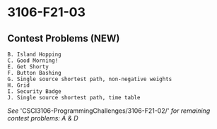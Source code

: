 # 3106-F21-03

## Contest Problems (NEW)
    B. Island Hopping
    C. Good Morning!
    E. Get Shorty
    F. Button Bashing
    G. Single source shortest path, non-negative weights
    H. Grid
    I. Security Badge
    J. Single source shortest path, time table

*See* 'CSCI3106-ProgrammingChallenges/3106-F21-02/' *for remaining contest problems: A & D*